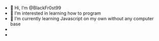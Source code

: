 - 👋 Hi, I’m @BlackFr0st99
- 👀 I’m interested in learning how to program
- 🌱 I’m currently learning Javascript on my own without any computer base
- 
- 

<!---
BlackFr0st99/BlackFr0st99 is a ✨ special ✨ repository because its `README.md` (this file) appears on your GitHub profile.
You can click the Preview link to take a look at your changes.
--->
